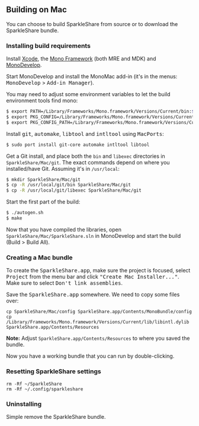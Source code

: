 ## Building on Mac

You can choose to build SparkleShare from source or to download the SparkleShare bundle.


### Installing build requirements

Install [Xcode](https://developer.apple.com/xcode/), the [Mono Framework](http://www.mono-project.com/) (both MRE and MDK) and [MonoDevelop](http://monodevelop.com/).

Start MonoDevelop and install the MonoMac add-in (it's in the menus: <tt>MonoDevelop</tt> > <tt>Add-in Manager</tt>).


You may need to adjust some environment variables to let the build environment tools find mono:
   
```bash
$ export PATH=/Library/Frameworks/Mono.framework/Versions/Current/bin:$PATH
$ export PKG_CONFIG=/Library/Frameworks/Mono.framework/Versions/Current/bin/pkg-config
$ export PKG_CONFIG_PATH=/Library/Frameworks/Mono.framework/Versions/Current/lib/pkgconfig
```

Install <tt>git</tt>, <tt>automake</tt>, <tt>libtool</tt> and <tt>intltool</tt> using <tt>MacPorts</tt>:

```bash
$ sudo port install git-core automake intltool libtool
```

Get a Git install, and place both the `bin` and `libexec` directories in `SparkleShare/Mac/git`.
The exact commands depend on where you installed/have Git. Assuming it's in `/usr/local`:

```bash
$ mkdir SparkleShare/Mac/git
$ cp -R /usr/local/git/bin SparkleShare/Mac/git
$ cp -R /usr/local/git/libexec SparkleShare/Mac/git
```

Start the first part of the build:

```bash
$ ./autogen.sh
$ make
```

Now that you have compiled the libraries, open `SparkleShare/Mac/SparkleShare.sln` in
MonoDevelop and start the build (Build > Build All).


### Creating a Mac bundle

To create the <tt>SparkleShare.app</tt>, make sure the project is focused, select <tt>Project</tt> from the menu bar 
and click <tt>"Create Mac Installer..."</tt>. Make sure to select <tt>Don't link assemblies</tt>. 

Save the <tt>SparkleShare.app</tt> somewhere. We need to copy some files over:

```
cp SparkleShare/Mac/config SparkleShare.app/Contents/MonoBundle/config
cp /Library/Frameworks/Mono.framework/Versions/Current/lib/libintl.dylib SparkleShare.app/Contents/Resources
```

**Note:** Adjust `SparkleShare.app/Contents/Resources` to where you saved the bundle.

Now you have a working bundle that you can run by double-clicking.


### Resetting SparkleShare settings

```
rm -Rf ~/SparkleShare
rm -Rf ~/.config/sparkleshare
```

### Uninstalling

Simple remove the SparkleShare bundle.

